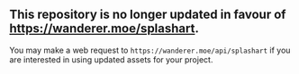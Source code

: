 ## **This repository is no longer updated in favour of https://wanderer.moe/splashart.**
You may make a web request to `https://wanderer.moe/api/splashart` if you are interested in using updated assets for your project.
